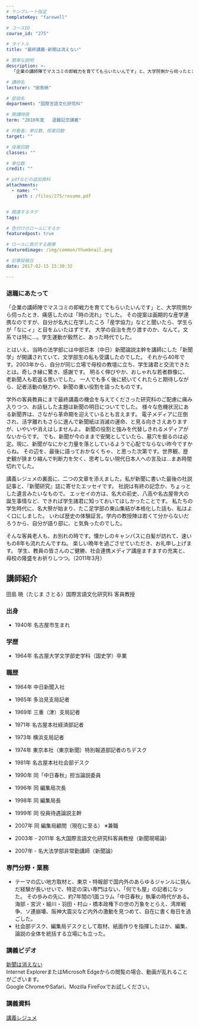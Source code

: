 ```yaml
---
# テンプレート指定
templateKey: "farewell"

# コースID
course_id: "275"

# タイトル
title: "最終講義-新聞は消えない"

# 簡単な説明
description: >-
  「企業の講師陣でマスコミの即戦力を育ててもらいたいんです」と、大学院側から伺ったとき、痛感したのは「時の流れ」でした。 その提案は画期的な産学連携なのですが、自分が名大に在学したころ「産学協...

# 講師名
lecturer: "田島暁"

# 部局名
department: "国際言語文化研究科"

# 開講時限
term: "2010年度	退職記念講義"

# 対象者、単位数、授業回数
target: ""

# 授業回数
classes: ""

# 単位数
credit: ""

# pdfなどの追加資料
attachments: 
  - name: "" 
    path : /files/275/resume.pdf


# 関連するタグ
tags:

# 色付けのロールにするか
featuredpost: true

# ロールに表示する画像
featuredimage: /img/common/thumbnail.png

# 記事投稿日
date: 2017-02-15 15:30:32

---
```

 

### 退職にあたって

「企業の講師陣でマスコミの即戦力を育ててもらいたいんです」と、大学院側から伺ったとき、痛感したのは「時の流れ」でした。 その提案は画期的な産学連携なのですが、自分が名大に在学したころ「産学協力」などと聞いたら、学生らが「なにィ」と目をムいたはずです。 大学の自治を売り渡すのか、なんて。文系では特に…。学生運動が毅然と、あった時代でした。 

とはいえ、当時の法学部には中部日本（中日）新聞論説主幹を講師にした「新聞学」が開講されていて、文学部生の私も受講したのでした。 それから40年です。2003年から、自分が同じ立場で母校の教壇に立ち、学生諸君と交流できたとは。奇しき縁に驚き、感謝です。 明るく伸びやか、おしゃれな若者群像に、老新聞人も若返る思いでした。 一人でも多く後に続いてくれたらと期待しながら、記者活動の魅力や、新聞の重い役割を語ったものです。 

学外の客員教員にまで最終講義の機会を与えてくださった研究科のご配慮に痛み入りつつ、お話しした主題は新聞の明日についてでした。 様々な危機状況にある新聞界は、さながら革命期を迎えているとも言えます。 電子メディアに圧倒され、活字離れもさらに進んで新聞紙は消滅の運命、と見る向きさえありますが、いやいや消えはしませんよ。 新聞の役割と強みを代替しきれるメディアがないからです。 でも、新聞が今のままで安閑としていたら、墓穴を掘るのは必定。現に、新聞がなにかと力量を落としているようで心配でならない昨今ですからね。 その辺を、最後に語っておかなくちゃ、と思った次第です。世界観、歴史観が狭まり縮んで判断力を欠く、思考しない現代日本人への言及は…まあ時間切れでした。 

講義レジュメの裏面に、二つの文章を添えました。私が新聞に書いた最後の社説記事と、『新聞研究』誌に寄せたエッセイです。 社説は有終の記念か、ちょっとした遺言みたいなもので。 エッセイの方は、名大の前史、八高や名古屋帝大の誕生事情など、できれば学生諸君に知っておいてほしかったことです。 私たちの学生時代に、名大祭が始まり、たこ足学部の東山集結が本格化した話も、私はよく口にしました。 いわば歴史の体験証言。学内の教授陣は若くて分からないだろうから、自分が語り部に、と気負ったのでした。 

そんな客員老人も、お別れの時です。懐かしのキャンパスに白髪が訪れて、速いもの8年も流れたんですね。 楽しい晩年を過ごさせていただき、お礼申し上げます。 学生、教員の皆さんのご健勝、社会連携メディア講座ますますの充実と、母校の隆盛をお祈りしつつ。（2011年3月）
## 講師紹介

田島 暁（たじま さとる）国際言語文化研究科 客員教授

### 出身

  * 1940年 名古屋市生まれ

### 学歴

  * 1964年 名古屋大学文学部史学科（国史学）卒業

### 職歴

  * 1964年 中日新聞入社
  * 1965年 多治見支局記者
  * 1969年 三重（津）支局記者
  * 1971年 名古屋本社経済部記者
  * 1973年 横浜支局記者
  * 1974年 東京本社（東京新聞）特別報道部記者のちデスク
  * 1981年 名古屋本社社会部デスク
  * 1990年 同「中日春秋」担当論説委員
  * 1996年 同 編集局次長
  * 1998年 同 編集局長
  * 1999年 同 役員待遇論説主幹
  * 2007年 同 編集局顧問（現在に至る） ※兼職
  


  * 2003年 - 2011年 名大国際言語文化研究科客員教授（新聞現場論）
  * 2007年 - 名大法学部非常勤講師（新聞論）

### 専門分野・業務

  * テーマの広い地方取材と、東京・特報部で国内外のあらゆるジャンルに挑んだ経験が長いせいで、特定の深い専門はない、「何でも屋」の記者になった。 その歩みの先に、約7年間の1面コラム「中日春秋」執筆の時代がある。海部・宮沢・細川・羽田・村山・橋本政権下の世の万象をとらえ、湾岸戦争、ソ連崩壊、阪神大震災など内外の激動を見つめて、自在に書く毎日を過ごした。 
  * 社会部デスク、編集局デスクとして取材、紙面作りを指揮したほか、編集、論説の全体を統括する立場にも立った。
### 講義ビデオ

[新聞は消えない](http://nuvideo.media.nagoya-u.ac.jp/embed/2341dbb25ee82027c3356b11511301c7fde8286b)  
Internet ExplorerまたはMicrosoft Edgeからの閲覧の場合、動画が乱れることがございます。  
Google ChromeやSafari、Mozilla FireFoxでお試しください。 

### 講義資料


[講義レジュメ](/files/275/resume.pdf) 
